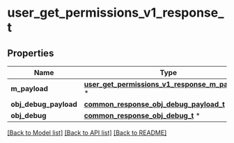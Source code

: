 # user_get_permissions_v1_response_t

## Properties
Name | Type | Description | Notes
------------ | ------------- | ------------- | -------------
**m_payload** | [**user_get_permissions_v1_response_m_payload_t**](user_get_permissions_v1_response_m_payload.md) \* |  | 
**obj_debug_payload** | [**common_response_obj_debug_payload_t**](common_response_obj_debug_payload.md) \* |  | [optional] 
**obj_debug** | [**common_response_obj_debug_t**](common_response_obj_debug.md) \* |  | [optional] 

[[Back to Model list]](../README.md#documentation-for-models) [[Back to API list]](../README.md#documentation-for-api-endpoints) [[Back to README]](../README.md)



